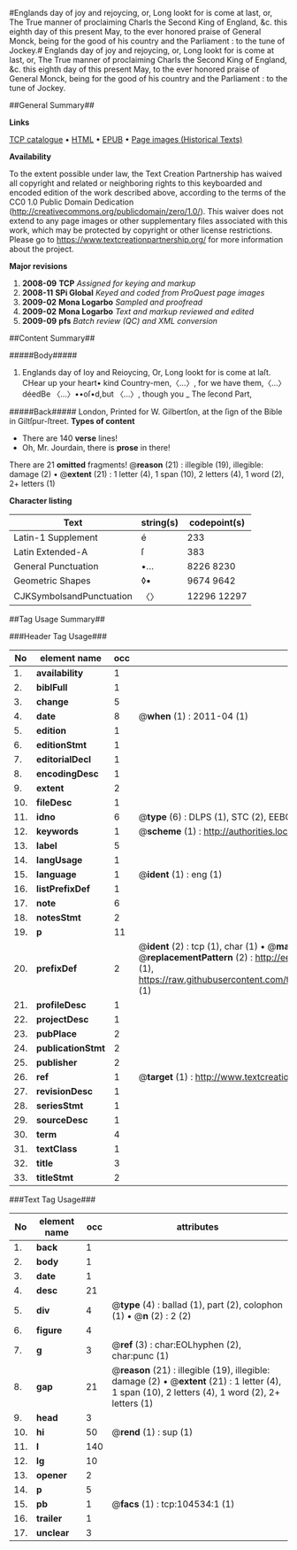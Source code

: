 #Englands day of joy and rejoycing, or, Long lookt for is come at last, or, The True manner of proclaiming Charls the Second King of England, &c. this eighth day of this present May, to the ever honored praise of General Monck, being for the good of his country and the Parliament : to the tune of Jockey.#
Englands day of joy and rejoycing, or, Long lookt for is come at last, or, The True manner of proclaiming Charls the Second King of England, &c. this eighth day of this present May, to the ever honored praise of General Monck, being for the good of his country and the Parliament : to the tune of Jockey.

##General Summary##

**Links**

[TCP catalogue](http://www.ota.ox.ac.uk/tcp/)  • 
[HTML](http://tei.it.ox.ac.uk/tcp/Texts-HTML/free/A38/A38385.html)  • 
[EPUB](http://tei.it.ox.ac.uk/tcp/Texts-EPUB/free/A38/A38385.epub) • 
[Page images (Historical Texts)](https://historicaltexts.jisc.ac.uk/eebo-15724922e)

**Availability**

To the extent possible under law, the Text Creation Partnership has waived all copyright and related or neighboring rights to this keyboarded and encoded edition of the work described above, according to the terms of the CC0 1.0 Public Domain Dedication (http://creativecommons.org/publicdomain/zero/1.0/). This waiver does not extend to any page images or other supplementary files associated with this work, which may be protected by copyright or other license restrictions. Please go to https://www.textcreationpartnership.org/ for more information about the project.

**Major revisions**

1. __2008-09__ __TCP__ *Assigned for keying and markup*
1. __2008-11__ __SPi Global__ *Keyed and coded from ProQuest page images*
1. __2009-02__ __Mona Logarbo__ *Sampled and proofread*
1. __2009-02__ __Mona Logarbo__ *Text and markup reviewed and edited*
1. __2009-09__ __pfs__ *Batch review (QC) and XML conversion*

##Content Summary##

#####Body#####

1. Englands day of Ioy and Reioycing, Or, Long lookt for is come at laſt.
CHear up your heart• kind Country-men,〈…〉, for we have them,〈…〉 déedBe 〈…〉••oſ•d,but 〈…〉, though you
    _ The ſecond Part,

#####Back#####
London, Printed for W. Gilbertſon, at the ſign of the Bible in Giltſpur-ſtreet.
**Types of content**

  * There are 140 **verse** lines!
  * Oh, Mr. Jourdain, there is **prose** in there!

There are 21 **omitted** fragments! 
 @__reason__ (21) : illegible (19), illegible: damage (2)  •  @__extent__ (21) : 1 letter (4), 1 span (10), 2 letters (4), 1 word (2), 2+ letters (1)

**Character listing**


|Text|string(s)|codepoint(s)|
|---|---|---|
|Latin-1 Supplement|é|233|
|Latin Extended-A|ſ|383|
|General Punctuation|•…|8226 8230|
|Geometric Shapes|◊▪|9674 9642|
|CJKSymbolsandPunctuation|〈〉|12296 12297|

##Tag Usage Summary##

###Header Tag Usage###

|No|element name|occ|attributes|
|---|---|---|---|
|1.|__availability__|1||
|2.|__biblFull__|1||
|3.|__change__|5||
|4.|__date__|8| @__when__ (1) : 2011-04 (1)|
|5.|__edition__|1||
|6.|__editionStmt__|1||
|7.|__editorialDecl__|1||
|8.|__encodingDesc__|1||
|9.|__extent__|2||
|10.|__fileDesc__|1||
|11.|__idno__|6| @__type__ (6) : DLPS (1), STC (2), EEBO-CITATION (1), OCLC (1), VID (1)|
|12.|__keywords__|1| @__scheme__ (1) : http://authorities.loc.gov/ (1)|
|13.|__label__|5||
|14.|__langUsage__|1||
|15.|__language__|1| @__ident__ (1) : eng (1)|
|16.|__listPrefixDef__|1||
|17.|__note__|6||
|18.|__notesStmt__|2||
|19.|__p__|11||
|20.|__prefixDef__|2| @__ident__ (2) : tcp (1), char (1)  •  @__matchPattern__ (2) : ([0-9\-]+):([0-9IVX]+) (1), (.+) (1)  •  @__replacementPattern__ (2) : http://eebo.chadwyck.com/downloadtiff?vid=$1&page=$2 (1), https://raw.githubusercontent.com/textcreationpartnership/Texts/master/tcpchars.xml#$1 (1)|
|21.|__profileDesc__|1||
|22.|__projectDesc__|1||
|23.|__pubPlace__|2||
|24.|__publicationStmt__|2||
|25.|__publisher__|2||
|26.|__ref__|1| @__target__ (1) : http://www.textcreationpartnership.org/docs/. (1)|
|27.|__revisionDesc__|1||
|28.|__seriesStmt__|1||
|29.|__sourceDesc__|1||
|30.|__term__|4||
|31.|__textClass__|1||
|32.|__title__|3||
|33.|__titleStmt__|2||


###Text Tag Usage###

|No|element name|occ|attributes|
|---|---|---|---|
|1.|__back__|1||
|2.|__body__|1||
|3.|__date__|1||
|4.|__desc__|21||
|5.|__div__|4| @__type__ (4) : ballad (1), part (2), colophon (1)  •  @__n__ (2) : 2 (2)|
|6.|__figure__|4||
|7.|__g__|3| @__ref__ (3) : char:EOLhyphen (2), char:punc (1)|
|8.|__gap__|21| @__reason__ (21) : illegible (19), illegible: damage (2)  •  @__extent__ (21) : 1 letter (4), 1 span (10), 2 letters (4), 1 word (2), 2+ letters (1)|
|9.|__head__|3||
|10.|__hi__|50| @__rend__ (1) : sup (1)|
|11.|__l__|140||
|12.|__lg__|10||
|13.|__opener__|2||
|14.|__p__|5||
|15.|__pb__|1| @__facs__ (1) : tcp:104534:1 (1)|
|16.|__trailer__|1||
|17.|__unclear__|3||
